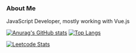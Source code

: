 ### About Me
JavaScript Developer, mostly working with Vue.js

[![Anurag's GitHub stats](https://github-readme-stats.vercel.app/api?username=jkl3848&show_icons=true&theme=transparent)](https://github.com/anuraghazra/github-readme-stats) [![Top Langs](https://github-readme-stats.vercel.app/api/top-langs/?username=jkl3848&size_weight=0.5&count_weight=0.5&show_icons=true&theme=transparent)](https://github.com/anuraghazra/github-readme-stats)


[![Leetcode Stats](https://leetcard.jacoblin.cool/jkl3848?theme=dark)](https://leetcode.com/jkl3848)
